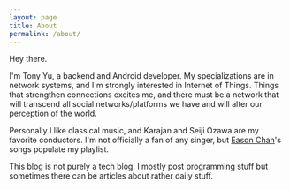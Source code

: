 ```yaml
---
layout: page
title: About
permalink: /about/
---
```


Hey there.

I'm Tony Yu, a backend and Android developer. My specializations are in
network systems, and I'm strongly interested in Internet of Things. Things that strengthen connections
excites me, and there must be a network that will transcend all social networks/platforms we have
and will alter our perception of the world.

Personally I like classical music, and Karajan and Seiji Ozawa are my favorite conductors. I'm not
officially a fan of any singer, but [Eason Chan](https://en.wikipedia.org/wiki/Eason_Chan)'s songs
populate my playlist.

This blog is not purely a tech blog. I mostly post programming stuff but sometimes there can be articles about
rather daily stuff.
